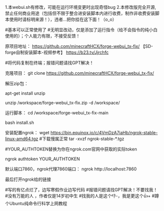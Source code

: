 1.本webui.sh有修改，可能在运行环境变更时出现奇怪bug
2.本修改版完全开源,禁止任何商业用途（包括但不限于整合进安装脚本内进行收费，制作非收费安装脚本使用时请标明来源！），违者...把你挂在这下面！（o_o）

#基本可以正常使用了
#无明显改动，仅是添加了运行指令（给不会指令的纯小白使用的）；个人能力有限，不接受反馈！

原项目地址：
https://github.com/minecraftHCX/forge-webui_tx-fix/
【SD-forge自制安装脚本-视频参考】 https://b23.tv/Jjrchfc

#将代码复制在终端；报错问题请找GPT解决！

克隆项目：
git clone https://github.com/minecraftHCX/forge-webui_tx-fix/

解压zip包：

apt-get install unzip

unzip /workspace/forge-webui_tx-fix.zip -d /workspace/


运行脚本：
cd /workspace/forge-webui_tx-fix-main

bash install.sh

安装配置ngrok：
wget https://bin.equinox.io/c/4VmDzA7iaHb/ngrok-stable-linux-amd64.tgz 
#下载慢属正常
tar -xvzf ngrok-stable-*.tgz

#YOUR_AUTHTOKEN替换为你在ngrok.com官网中获取的实际token

ngrok authtoken YOUR_AUTHTOKEN 

默认端口7860，ngrok代理7860端口：
ngrok http://localhost:7860

最后打开ngrok给的链接

#写的有亿点烂了，边写寒假作业边写代码
#报错问题请找GPT解决！不要找我！
#没有万能的人 ，作者仅是14岁初中生
#找我的人是这个👎-，我是更这个👍+
#蹲个Ubuntu纯命令行科学上网教程
